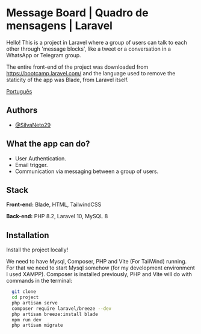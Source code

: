 
# Message Board | Quadro de mensagens | Laravel

  Hello! This is a project in Laravel where a group of users can talk to each other through 'message blocks', like a tweet or a conversation in a WhatsApp or Telegram group.

  The entire front-end of the project was downloaded from https://bootcamp.laravel.com/ and the language used to remove the staticity of the app was Blade, from Laravel itself.



<a href='https://github.com/SilvaNeto29/Message-Board---Laravel/blob/fbcf0644f9417ac9fd34eba40d559bf040254de8/README.md'>Português</a> 



## Authors
- [@SilvaNeto29](https://www.github.com/SilvaNeto29)


## What the app can do?

- User Authentication.
- Email trigger.
- Communication via messaging between a group of users.


## Stack

**Front-end:** Blade, HTML, TailwindCSS

**Back-end:** PHP 8.2, Laravel 10, MySQL 8


## Installation

Install the project locally!

We need to have Mysql, Composer, PHP and Vite (For TailWind) running. For that we need to start Mysql somehow (for my development environment I used XAMPP). Composer is installed previously, PHP and Vite will do with commands in the terminal:

```bash
  git clone
  cd project
  php artisan serve 
  composer require laravel/breeze --dev 
  php artisan breeze:install blade
  npm run dev 
  php artisan migrate
```
    
